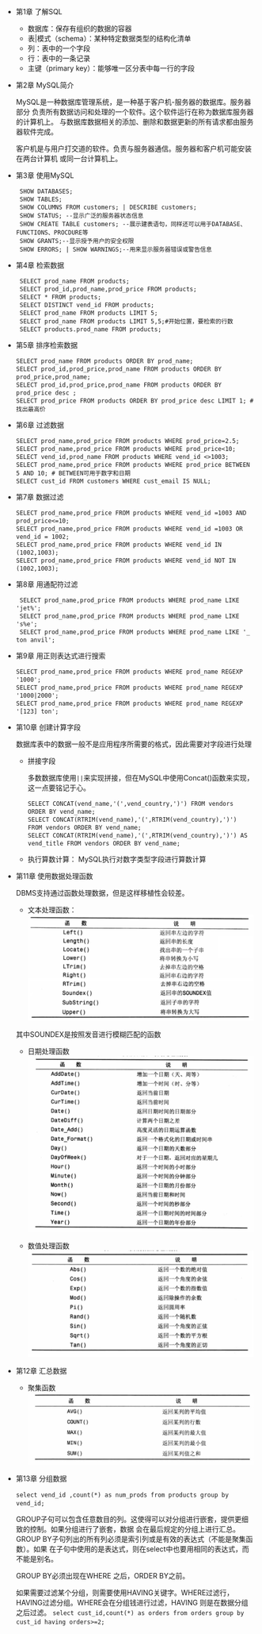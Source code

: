 - 第1章 了解SQL

    - 数据库：保存有组织的数据的容器
    - 表|模式（schema）：某种特定数据类型的结构化清单
    - 列：表中的一个字段
    - 行：表中的一条记录
    - 主键（primary key）：能够唯一区分表中每一行的字段
    
- 第2章 MySQL简介

    MySQL是一种数据库管理系统，是一种基于客户机-服务器的数据库。服务器部分
    负责所有数据访问和处理的一个软件。这个软件运行在称为数据库服务器的计算机上。
    与数据库数据相关的添加、删除和数据更新的所有请求都由服务器软件完成。
    
    客户机是与用户打交道的软件。负责与服务器通信。服务器和客户机可能安装在两台计算机
    或同一台计算机上。
    
- 第3章 使用MySQL

   ```
    SHOW DATABASES;
    SHOW TABLES;
    SHOW COLUMNS FROM customers; | DESCRIBE customers;
    SHOW STATUS; --显示广泛的服务器状态信息
    SHOW CREATE TABLE customers; --展示建表语句，同样还可以用于DATABASE、FUNCTIONS、PROCDURE等
    SHOW GRANTS;--显示授予用户的安全权限
    SHOW ERRORS; | SHOW WARNINGS;--用来显示服务器错误或警告信息
   ```
   
- 第4章 检索数据

   ```
    SELECT prod_name FROM products;
    SELECT prod_id,prod_name,prod_price FROM products;
    SELECT * FROM products;
    SELECT DISTINCT vend_id FROM products;
    SELECT prod_name FROM products LIMIT 5;
    SELECT prod_name FROM products LIMIT 5,5;#开始位置，要检索的行数
    SELECT products.prod_name FROM products;
   ``` 
- 第5章 排序检索数据
    ```
    SELECT prod_name FROM products ORDER BY prod_name;
    SELECT prod_id,prod_price,prod_name FROM products ORDER BY prod_price,prod_name;
    SELECT prod_id,prod_price,prod_name FROM products ORDER BY prod_price desc ;
    SELECT prod_price FROM products ORDER BY prod_price desc LIMIT 1; #找出最高价
    ```
    
- 第6章 过滤数据

    ```
    SELECT prod_name,prod_price FROM products WHERE prod_price=2.5;
    SELECT prod_name,prod_price FROM products WHERE prod_price<10;
    SELECT vend_id,prod_name FROM products WHERE vend_id <>1003;
    SELECT prod_name,prod_price FROM products WHERE prod_price BETWEEN 5 AND 10; # BETWEEN可用于数字和日期
    SELECT cust_id FROM customers WHERE cust_email IS NULL;
    ```
    
- 第7章 数据过滤
    ```
    SELECT prod_name,prod_price FROM products WHERE vend_id =1003 AND prod_price<=10;
    SELECT prod_name,prod_price FROM products WHERE vend_id =1003 OR vend_id = 1002;
    SELECT prod_name,prod_price FROM products WHERE vend_id IN (1002,1003);
    SELECT prod_name,prod_price FROM products WHERE vend_id NOT IN (1002,1003);
    ```
    
- 第8章 用通配符过滤

   ```
    SELECT prod_name,prod_price FROM products WHERE prod_name LIKE 'jet%';
    SELECT prod_name,prod_price FROM products WHERE prod_name LIKE 's%e';
    SELECT prod_name,prod_price FROM products WHERE prod_name LIKE '_ ton anvil';
   ```
   
- 第9章 用正则表达式进行搜索

    ```
    SELECT prod_name,prod_price FROM products WHERE prod_name REGEXP '1000';
    SELECT prod_name,prod_price FROM products WHERE prod_name REGEXP '1000|2000';
    SELECT prod_name,prod_price FROM products WHERE prod_name REGEXP '[123] ton';
    ```
    
- 第10章 创建计算字段
    
    数据库表中的数据一般不是应用程序所需要的格式，因此需要对字段进行处理
    - 拼接字段
    
        多数数据库使用`||`来实现拼接，但在MySQL中使用Concat()函数来实现，这一点要铭记于心。
        ```
        SELECT CONCAT(vend_name,'(',vend_country,')') FROM vendors ORDER BY vend_name;
        SELECT CONCAT(RTRIM(vend_name),'(',RTRIM(vend_country),')') FROM vendors ORDER BY vend_name;
        SELECT CONCAT(RTRIM(vend_name),'(',RTRIM(vend_country),')') AS vend_title FROM vendors ORDER BY vend_name;
        ```
    - 执行算数计算： MySQL执行对数字类型字段进行算数计算
    
- 第11章 使用数据处理函数
    
    DBMS支持通过函数处理数据，但是这样移植性会较差。
    
    - 文本处理函数： 
    ![文本处理函数](images/strfunc.jpg "文本处理函数")
    
    其中SOUNDEX是按照发音进行模糊匹配的函数
    
    - 日期处理函数
    ![日期处理函数](images/datefunc.jpg "日期处理函数")
    
    - 数值处理函数
    ![数值处理函数](images/numfunc.jpg "数值处理函数")
    
- 第12章 汇总数据

    - 聚集函数
    ![聚集函数](images/gathfunc.jpg "聚集函数")
    
- 第13章 分组数据

    `select vend_id ,count(*) as num_prods from products group by vend_id;`
    
    GROUP子句可以包含任意数目的列。这使得可以对分组进行嵌套，提供更细致的控制。如果分组进行了嵌套，数据
    会在最后规定的分组上进行汇总。GROUP BY子句列出的所有列必须是索引列或是有效的表达式（不能是聚集函数）。如果
    在子句中使用的是表达式，则在select中也要用相同的表达式，而不能是别名。
    
    GROUP BY必须出现在WHERE 之后，ORDER BY之前。
    
    如果需要过滤某个分组，则需要使用HAVING关键字。WHERE过滤行，HAVING过滤分组。WHERE会在分组钱进行过滤，HAVING
    则是在数据分组之后过滤。
    `select cust_id,count(*) as orders from orders group by cust_id having orders>=2;`

    